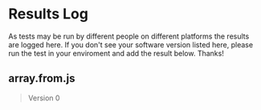 # Results Log

As tests may be run by different people on different platforms the results are logged here. If you don't see your software version listed here, please run the test in your enviroment and add the result below. Thanks!

## array.from.js

> Version 0
